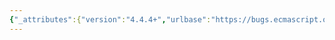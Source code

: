 ```yaml
---
{"_attributes":{"version":"4.4.4+","urlbase":"https://bugs.ecmascript.org/","maintainer":"dherman@mozilla.com"},"bug":{"bug_id":1991,"creation_ts":"2013-09-29 05:36:00 -0700","short_desc":"11.8.6.1, NOTE: Typo \"sequenceed\" -> \"sequence\"","delta_ts":"2013-10-29 09:45:19 -0700","product":"Draft for 6th Edition","component":"editorial issue","version":"Rev 19: September 27, 2013 Draft","rep_platform":"All","op_sys":"All","bug_status":"RESOLVED","resolution":"FIXED","priority":"Normal","bug_severity":"normal","everconfirmed":true,"reporter":{"uid":"andrebargull","name":"André Bargull"},"assigned_to":{"uid":"allen","name":"Allen Wirfs-Brock"},"long_desc":[{"commentid":5665,"comment_count":0,"who":{"uid":"andrebargull","name":"André Bargull"},"bug_when":"2013-09-29 05:36:43 -0700","thetext":"11.8.6.1 Static Semantics:  TV’s and TRV’s, NOTE:\n\n\"sequenceed\" -> \"sequence\""},{"commentid":5693,"comment_count":1,"who":{"uid":"allen","name":"Allen Wirfs-Brock"},"bug_when":"2013-09-30 12:30:40 -0700","thetext":"fixed in rev20 editor's draft"},{"commentid":6060,"comment_count":2,"who":{"uid":"allen","name":"Allen Wirfs-Brock"},"bug_when":"2013-10-29 09:45:19 -0700","thetext":"fixed in rev20 draft, Oct. 28, 2013"}]}}
---
```

